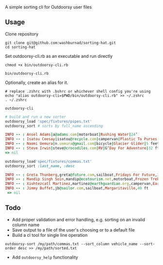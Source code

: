 A simple sorting cli for Outdoorsy user files

## Usage

Clone repository

```
git clone git@github.com:washburnad/sorting-hat.git
cd sorting-hat
```

Set outdoorsy-cli.rb as an executable and run directly

```
chmod +x bin/outdoorsy-cli.rb

bin/outdoorsy-cli.rb
```

Optionally, create an alias for it. 
```
# replace .zshrc with .bshrc or whichever shell config you're using
echo "alias outdoorsy-cli=$PWD/bin/outdoorsy-cli.rb" >> ~/.zshrc
. ~/.zshrc

outdoorsy-cli
```

```ruby
# build and run a new sorter
outdoorsy_load 'spec/fixtures/pipes.txt'
outdoorsy_sort # sorts by full_name ascending

INFO -- : Ansel Adams|a@adams.com|motorboat|Rushing Water|24’
INFO -- : Isatou Ceesay|isatou@recycle.com|campervan|Plastic To Purses|20’
INFO -- : Naomi Uemura|n.uemura@gmail.com|bicycle|Glacier Glider|5 feet
INFO -- : Steve Irwin|steve@crocodiles.com|RV|G’Day For Adventure|32 ft
=> nil

outdoorsy_load'spec/fixtures/commas.txt'
outdoorsy_sort :last_name, :desc

INFO -- : Greta Thunberg,greta@future.com,sailboat,Fridays For Future,32’
INFO -- : Mandip Singh Soin,mandip@ecotourism.net,motorboat,Frozen Trekker,32’
INFO -- : Xiuhtezcatl Martinez,martinez@earthguardian.org,campervan,Earth Guardian,28 feet
INFO -- : Jimmy Buffet,jb@sailor.com,sailboat,Margaritaville,40 ft
 => nil 
```

## Todo

- Add proper validation and error handling, e.g. sorting on an invalid column name
- Save output to a file of the user's choosing or to a default file
- Build a cl tool for single line operation
    
```
outdoorsy-sort /my/path/commas.txt --sort_column vehicle_name --sort-order desc >> /my/path/sorted.txt
```

- Add `outdoorsy_help` functionality